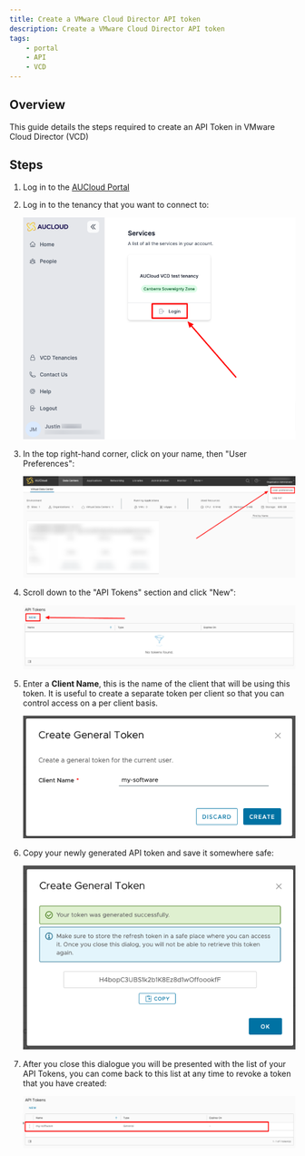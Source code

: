```yaml
---
title: Create a VMware Cloud Director API token
description: Create a VMware Cloud Director API token
tags:
    - portal
    - API
    - VCD
---
```


## Overview

This guide details the steps required to create an API Token in VMware Cloud Director (VCD)

## Steps

1. Log in to the [AUCloud Portal](https://app.aucloud.com.au)
1. Log in to the tenancy that you want to connect to:

    <!-- TODO: FIX THIS -->
    ![tenancy-login](./assets/new-portal/product-instance-login.png)

1. In the top right-hand corner, click on your name, then "User Preferences":

    ![user-preferences](./assets/new-portal/user-preferences.png)

1. Scroll down to the "API Tokens" section and click "New":

    ![new-token](./assets/new-portal/new-token.png)

1. Enter a **Client Name**, this is the name of the client that will be using this token.  It is useful to create a separate token per client so that you can control access on a per client basis. 

    ![token-form](./assets/new-portal/token-form.png)

1. Copy your newly generated API token and save it somewhere safe:

    ![new-token](./assets/new-portal/generated-token.png)

1. After you close this dialogue you will be presented with the list of your API Tokens, you can come back to this list at any time to revoke a token that you have created:

    ![view-tokens](./assets/new-portal/view-tokens.png)

